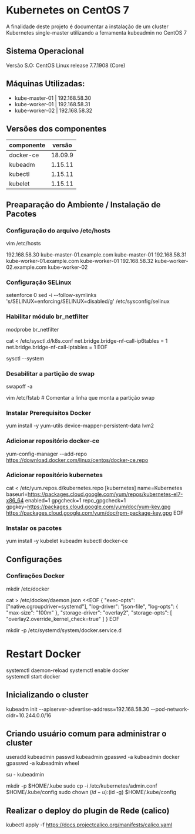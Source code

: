 # Kubernetes on CentOS 7
A finalidade deste projeto é documentar a instalação de um cluster Kubernetes single-master utilizando a ferramenta kubeadmin no CentOS 7

## Sistema Operacional
Versão S.O: CentOS Linux release 7.7.1908 (Core)

## Máquinas Utilizadas:
* kube-master-01 | 192.168.58.30
* kube-worker-01 | 192.168.58.31
* kube-worker-02 | 192.168.58.32


## Versões dos componentes
| componente | versão |
| ----------| ---------|
|docker-ce | 18.09.9 |
|kubeadm | 1.15.11 |
|kubectl | 1.15.11 | 
|kubelet| 1.15.11|


## Preaparação do Ambiente / Instalação de Pacotes
### Configuração do arquivo /etc/hosts
vim /etc/hosts

192.168.58.30 kube-master-01.example.com kube-master-01
192.168.58.31 kube-worker-01.example.com kube-worker-01
192.168.58.32 kube-worker-02.example.com kube-worker-02


### Configuração SELinux
setenforce 0
sed -i --follow-symlinks 's/SELINUX=enforcing/SELINUX=disabled/g' /etc/sysconfig/selinux

### Habilitar módulo br_netfilter
modprobe br_netfilter

cat <<EOF > /etc/sysctl.d/k8s.conf
net.bridge.bridge-nf-call-ip6tables = 1
net.bridge.bridge-nf-call-iptables = 1
EOF

sysctl --system

### Desabilitar a partição de swap
swapoff -a

vim /etc/fstab # Comentar a linha que monta a partição swap

### Instalar Prerequisitos Docker
yum install -y yum-utils device-mapper-persistent-data lvm2

### Adicionar repositório docker-ce
yum-config-manager --add-repo https://download.docker.com/linux/centos/docker-ce.repo

### Adicionar repositório kubernetes
cat <<EOF > /etc/yum.repos.d/kubernetes.repo
[kubernetes]
name=Kubernetes
baseurl=https://packages.cloud.google.com/yum/repos/kubernetes-el7-x86_64
enabled=1
gpgcheck=1
repo_gpgcheck=1
gpgkey=https://packages.cloud.google.com/yum/doc/yum-key.gpg https://packages.cloud.google.com/yum/doc/rpm-package-key.gpg
EOF


### Instalar os pacotes 
yum install -y kubelet kubeadm kubectl docker-ce


## Configurações
### Confirações Docker
mkdir /etc/docker

cat > /etc/docker/daemon.json <<EOF
{
  "exec-opts": ["native.cgroupdriver=systemd"],
  "log-driver": "json-file",
  "log-opts": {
    "max-size": "100m"
  },
  "storage-driver": "overlay2",
  "storage-opts": [
    "overlay2.override_kernel_check=true"
  ]
}
EOF

mkdir -p /etc/systemd/system/docker.service.d

# Restart Docker
systemctl daemon-reload
systemctl enable docker  
systemctl start docker  


## Inicializando o cluster
kubeadm init --apiserver-advertise-address=192.168.58.30  --pod-network-cidr=10.244.0.0/16


## Criando usuário comum para administrar o cluster
useradd kubeadmin
passwd kubeadmin
gpasswd -a kubeadmin docker
gpasswd -a kubeadmin wheel


su - kubeadmin

mkdir -p $HOME/.kube
sudo cp -i /etc/kubernetes/admin.conf $HOME/.kube/config
sudo chown $(id -u):$(id -g) $HOME/.kube/config


## Realizar o deploy do plugin de Rede (calico)
kubectl apply -f https://docs.projectcalico.org/manifests/calico.yaml
